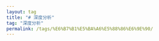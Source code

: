 ```yaml
---
layout: tag
title: "# 深度分析"
tag: "深度分析"
permalink: /tags/%E6%B7%B1%E5%BA%A6%E5%88%86%E6%9E%90/
---
```

